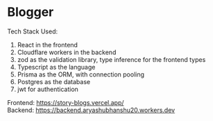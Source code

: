 # Blogger

Tech Stack Used:

1. React in the frontend
2. Cloudflare workers in the backend
3. zod as the validation library, type inference for the frontend types
4. Typescript as the language
5. Prisma as the ORM, with connection pooling
6. Postgres as the database
7. jwt for authentication

Frontend: https://story-blogs.vercel.app/ <br />
Backend: https://backend.aryashubhanshu20.workers.dev
